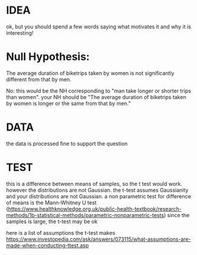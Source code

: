 # IDEA
ok, but you should spend a few words saying what motivates it and why it is interesting!

# Null Hypothesis:

The average duration of biketrips taken by women is not significantly different from that by men.

No: this would be the NH corresponding to "man take longer or shorter trips than women". your NH should be 
"The average duration of biketrips taken by women is longer or the same from that by men."

# DATA 

the data is processed fine to support the question

# TEST 

this is a difference between means of samples, so the t test would work. however the distributions are not Gaussian. 
the t-test assumes Gaussianity and your distributions are not Gaussian. a non parametric test for difference of means is the Mann-Whitney U test (https://www.healthknowledge.org.uk/public-health-textbook/research-methods/1b-statistical-methods/parametric-nonparametric-tests)
since the samples is large, the t-test may be ok 

here is a list of assumptions the t-test makes https://www.investopedia.com/ask/answers/073115/what-assumptions-are-made-when-conducting-ttest.asp
